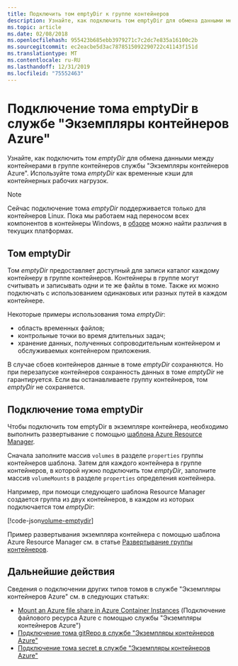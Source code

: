 ```yaml
---
title: Подключить том emptyDir к группе контейнеров
description: Узнайте, как подключить том emptyDir для обмена данными между контейнерами в группе контейнеров службы "Экземпляры контейнеров Azure"
ms.topic: article
ms.date: 02/08/2018
ms.openlocfilehash: 955423b685ebb3979271c7c2dc7e835a16100c2b
ms.sourcegitcommit: ec2eacbe5d3ac7878515092290722c41143f151d
ms.translationtype: MT
ms.contentlocale: ru-RU
ms.lasthandoff: 12/31/2019
ms.locfileid: "75552463"
---
```

# <a name="mount-an-emptydir-volume-in-azure-container-instances"></a>Подключение тома emptyDir в службе "Экземпляры контейнеров Azure"

Узнайте, как подключить том *emptyDir* для обмена данными между контейнерами в группе контейнеров службы "Экземпляры контейнеров Azure". Используйте тома *emptyDir* как временные кэши для контейнерных рабочих нагрузок.

> [!NOTE]
> Сейчас подключение тома *emptyDir* поддерживается только для контейнеров Linux. Пока мы работаем над переносом всех компонентов в контейнеры Windows, в [обзоре](container-instances-overview.md#linux-and-windows-containers) можно найти различия в текущих платформах.

## <a name="emptydir-volume"></a>Том emptyDir

Том *emptyDir* предоставляет доступный для записи каталог каждому контейнеру в группе контейнеров. Контейнеры в группе могут считывать и записывать одни и те же файлы в томе. Также их можно подключать с использованием одинаковых или разных путей в каждом контейнере.

Некоторые примеры использования тома *emptyDir*:

* область временных файлов;
* контрольные точки во время длительных задач;
* хранение данных, полученных сопроводительным контейнером и обслуживаемых контейнером приложения.

В случае сбоев контейнеров данные в томе *emptyDir* сохраняются. Но при перезапуске контейнеров сохранность данных в томе *emptyDir* не гарантируется. Если вы останавливаете группу контейнеров, том *emptyDir* не сохраняется.

## <a name="mount-an-emptydir-volume"></a>Подключение тома emptyDir

Чтобы подключить том emptyDir в экземпляре контейнера, необходимо выполнить развертывание с помощью [шаблона Azure Resource Manager](/azure/templates/microsoft.containerinstance/containergroups).

Сначала заполните массив `volumes` в разделе `properties` группы контейнеров шаблона. Затем для каждого контейнера в группе контейнеров, в которой нужно подключить том *emptyDir*, заполните массив `volumeMounts` в разделе `properties` определения контейнера.

Например, при помощи следующего шаблона Resource Manager создается группа из двух контейнеров, в каждом из которых подключается том *emptyDir*:

<!-- https://github.com/Azure/azure-docs-json-samples/blob/master/container-instances/aci-deploy-volume-emptydir.json -->
[!code-json[volume-emptydir](~/azure-docs-json-samples/container-instances/aci-deploy-volume-emptydir.json)]

Пример развертывания экземпляра контейнера с помощью шаблона Azure Resource Manager см. в статье [Развертывание группы контейнеров](container-instances-multi-container-group.md).

## <a name="next-steps"></a>Дальнейшие действия

Сведения о подключении других типов томов в службе "Экземпляры контейнеров Azure" см. в следующих статьях:

* [Mount an Azure file share in Azure Container Instances](container-instances-volume-azure-files.md) (Подключение файлового ресурса Azure с помощью службы "Экземпляры контейнеров Azure")
* [Подключение тома gitRepo в службе "Экземпляры контейнеров Azure"](container-instances-volume-gitrepo.md)
* [Подключение тома secret в службе "Экземпляры контейнеров Azure"](container-instances-volume-secret.md)